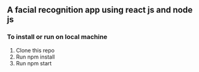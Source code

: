 ## A facial recognition app using react js and node js

### To install or run on local machine

1. Clone this repo
2. Run npm install
3. Run npm start
